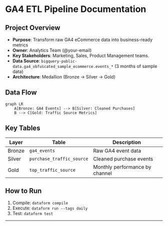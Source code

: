 # GA4 ETL Pipeline Documentation

## **Project Overview**
- **Purpose**: Transform raw GA4 eCommerce data into business-ready metrics
- **Owner**: Analytics Team (@your-email)
- **Key Stakeholders**: Marketing, Sales, Product Management teams.
- **Data Source**: `bigquery-public-data.ga4_obfuscated_sample_ecommerce.events_*` (3 months of sample data)
- **Architecture**: Medallion (Bronze → Silver → Gold)


## **Data Flow**
```mermaid
graph LR
    A[Bronze: GA4 Events] --> B[Silver: Cleaned Purchases]
    B --> C[Gold: Traffic Source Metrics]
```

## **Key Tables**
| Layer | Table | Description |
|-------|-------|-------------|
| Bronze | `ga4_events` | Raw GA4 event data |
| Silver | `purchase_traffic_source` | Cleaned purchase events |
| Gold | `top_traffic_source` | Monthly performance by channel |

## **How to Run**
1. Compile: `dataform compile`
2. Execute: `dataform run --tags daily`
3. Test: `dataform test`

---
